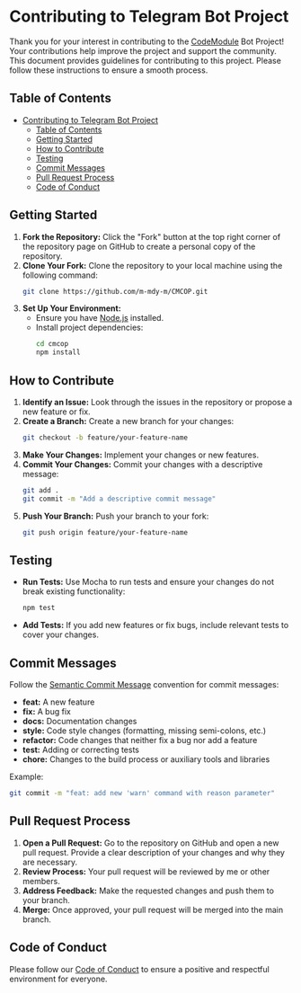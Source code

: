 # Contributing to Telegram Bot Project

Thank you for your interest in contributing to the [CodeModule](https://t.me/CodeModule) Bot Project! Your contributions help improve the project and support the community. This document provides guidelines for contributing to this project. Please follow these instructions to ensure a smooth process.

## Table of Contents
- [Contributing to Telegram Bot Project](#contributing-to-telegram-bot-project)
  - [Table of Contents](#table-of-contents)
  - [Getting Started](#getting-started)
  - [How to Contribute](#how-to-contribute)
  - [Testing](#testing)
  - [Commit Messages](#commit-messages)
  - [Pull Request Process](#pull-request-process)
  - [Code of Conduct](#code-of-conduct)

## Getting Started

1. **Fork the Repository:** Click the "Fork" button at the top right corner of the repository page on GitHub to create a personal copy of the repository.
2. **Clone Your Fork:** Clone the repository to your local machine using the following command:
   ```sh
   git clone https://github.com/m-mdy-m/CMCOP.git
   ```
3. **Set Up Your Environment:**
   - Ensure you have [Node.js](https://nodejs.org/) installed.
   - Install project dependencies:
     ```sh
     cd cmcop
     npm install
     ```

## How to Contribute

1. **Identify an Issue:** Look through the issues in the repository or propose a new feature or fix.
2. **Create a Branch:** Create a new branch for your changes:
   ```sh
   git checkout -b feature/your-feature-name
   ```
3. **Make Your Changes:** Implement your changes or new features.
4. **Commit Your Changes:** Commit your changes with a descriptive message:
   ```sh
   git add .
   git commit -m "Add a descriptive commit message"
   ```
5. **Push Your Branch:** Push your branch to your fork:
   ```sh
   git push origin feature/your-feature-name
   ```

## Testing

- **Run Tests:** Use Mocha to run tests and ensure your changes do not break existing functionality:
  ```sh
  npm test
  ```
- **Add Tests:** If you add new features or fix bugs, include relevant tests to cover your changes.

## Commit Messages

Follow the [Semantic Commit Message](https://www.conventionalcommits.org/en-v1.0.0/) convention for commit messages:
- **feat:** A new feature
- **fix:** A bug fix
- **docs:** Documentation changes
- **style:** Code style changes (formatting, missing semi-colons, etc.)
- **refactor:** Code changes that neither fix a bug nor add a feature
- **test:** Adding or correcting tests
- **chore:** Changes to the build process or auxiliary tools and libraries

Example:
```sh
git commit -m "feat: add new 'warn' command with reason parameter"
```

## Pull Request Process

1. **Open a Pull Request:** Go to the repository on GitHub and open a new pull request. Provide a clear description of your changes and why they are necessary.
2. **Review Process:** Your pull request will be reviewed by me or other members.
3. **Address Feedback:** Make the requested changes and push them to your branch.
4. **Merge:** Once approved, your pull request will be merged into the main branch.

## Code of Conduct

Please follow our [Code of Conduct](CODE_OF_CONDUCT.md) to ensure a positive and respectful environment for everyone.